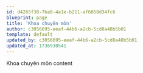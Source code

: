 ```yaml
---
id: d4265f38-7ba8-4a1e-b211-af6858d34fc6
blueprint: page
title: 'Khoa chuyên môn'
author: c3056695-eeaf-44b6-a2cb-5cd8a48b5b01
template: default
updated_by: c3056695-eeaf-44b6-a2cb-5cd8a48b5b01
updated_at: 1736930541
---
```

Khoa chuyên môn content